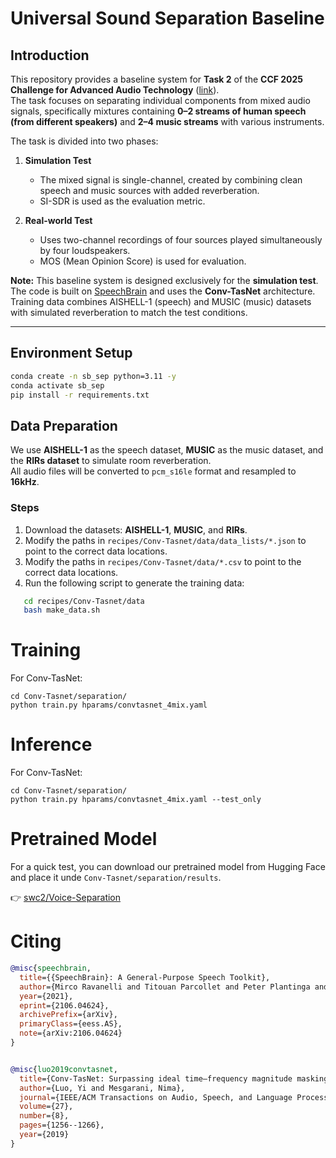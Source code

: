 # Universal Sound Separation Baseline

## Introduction

This repository provides a baseline system for **Task 2** of the **CCF 2025 Challenge for Advanced Audio Technology** ([link](https://ccf-aatc.org.cn/)).  
The task focuses on separating individual components from mixed audio signals, specifically mixtures containing **0–2 streams of human speech (from different speakers)** and **2–4 music streams** with various instruments.

The task is divided into two phases:

1. **Simulation Test**  
   - The mixed signal is single-channel, created by combining clean speech and music sources with added reverberation.  
   - SI-SDR is used as the evaluation metric.

2. **Real-world Test**  
   - Uses two-channel recordings of four sources played simultaneously by four loudspeakers.  
   - MOS (Mean Opinion Score) is used for evaluation.

**Note:** This baseline system is designed exclusively for the **simulation test**.  
The code is built on [SpeechBrain](https://speechbrain.github.io/) and uses the **Conv-TasNet** architecture.  
Training data combines AISHELL-1 (speech) and MUSIC (music) datasets with simulated reverberation to match the test conditions.

---

## Environment Setup

```bash
conda create -n sb_sep python=3.11 -y
conda activate sb_sep
pip install -r requirements.txt
```

## Data Preparation

We use **AISHELL-1** as the speech dataset, **MUSIC** as the music dataset, and the **RIRs dataset** to simulate room reverberation.  
All audio files will be converted to `pcm_s16le` format and resampled to **16kHz**.

### Steps

1. Download the datasets: **AISHELL-1**, **MUSIC**, and **RIRs**.
2. Modify the paths in `recipes/Conv-Tasnet/data/data_lists/*.json` to point to the correct data locations.
3. Modify the paths in `recipes/Conv-Tasnet/data/*.csv` to point to the correct data locations.
4. Run the following script to generate the training data:

```bash
   cd recipes/Conv-Tasnet/data
   bash make_data.sh
```

# Training
For Conv-TasNet:
```shell
cd Conv-Tasnet/separation/
python train.py hparams/convtasnet_4mix.yaml
```

# Inference
For Conv-TasNet:
```shell
cd Conv-Tasnet/separation/
python train.py hparams/convtasnet_4mix.yaml --test_only
```


# Pretrained Model

For a quick test, you can download our pretrained model from Hugging Face and place it unde `Conv-Tasnet/separation/results`.

👉 [swc2/Voice-Separation](https://huggingface.co/swc2/Voice-Separation)


<!-- # Results
Below is a summary of the average separation performance for two models in XXX dataset.
Metrics include Scale-Invariant Signal-to-Noise Ratio (SI-SNR) and Signal-to-Distortion Ratio (SDR), along with their respective improvements (i).

| Model       | SI-SNR (dB) | SI-SNRi (dB) | SDR (dB) | SDRi (dB) |
| ----------- | ----------- | ------------ | -------- | --------- |
| SepFormer   |    xxx   |     xxx     |  xxx   |    xxx   |
| Conv-TasNet |    xxx   |     xxx     |  xxx   |    xxx   | -->


# **Citing**
```bibtex
@misc{speechbrain,
  title={{SpeechBrain}: A General-Purpose Speech Toolkit},
  author={Mirco Ravanelli and Titouan Parcollet and Peter Plantinga and Aku Rouhe and Samuele Cornell and Loren Lugosch and Cem Subakan and Nauman Dawalatabad and Abdelwahab Heba and Jianyuan Zhong and Ju-Chieh Chou and Sung-Lin Yeh and Szu-Wei Fu and Chien-Feng Liao and Elena Rastorgueva and François Grondin and William Aris and Hwidong Na and Yan Gao and Renato De Mori and Yoshua Bengio},
  year={2021},
  eprint={2106.04624},
  archivePrefix={arXiv},
  primaryClass={eess.AS},
  note={arXiv:2106.04624}
}


@misc{luo2019convtasnet,
  title={Conv-TasNet: Surpassing ideal time–frequency magnitude masking for speech separation},
  author={Luo, Yi and Mesgarani, Nima},
  journal={IEEE/ACM Transactions on Audio, Speech, and Language Processing},
  volume={27},
  number={8},
  pages={1256--1266},
  year={2019}
}

```
